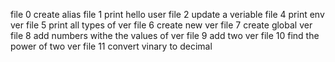  file 0 create alias
file 1 print hello user
file 2 update a veriable
file 4 print env ver
file 5 print all types of ver
file 6 create new ver
file 7 create global ver
file 8 add numbers withe the values of ver
file 9 add two ver
file 10 find the power of two ver
file 11 convert vinary to decimal
